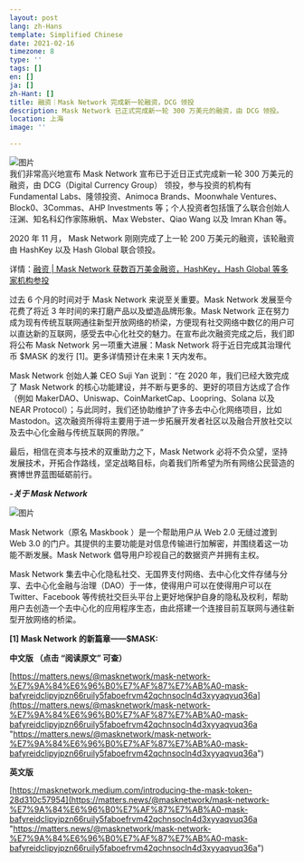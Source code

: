```yaml
---
layout: post
lang: zh-Hans
template: Simplified Chinese
date: 2021-02-16
timezone: 8
type: ''
tags: []
en: []
ja: []
zh-Hant: []
title: 融资｜Mask Network 完成新一轮融资，DCG 领投
description: Mask Network 已正式完成新一轮 300 万美元的融资，由 DCG 领投。
location: 上海
image: ''

---
```

![图片](https://mmbiz.qpic.cn/mmbiz_png/QpV1OYwdMHCAJhKLzgzUR2YWx3tYWlwca9UepmwHHEsRBbD1DdFvstX0SuhHKrtHLftlHIbrbstWG9tMWHxzIg/640?wx_fmt=png&tp=webp&wxfrom=5&wx_lazy=1&wx_co=1)  
我们非常高兴地宣布 Mask Network 宣布已于近日正式完成新一轮 300 万美元的融资，由 DCG（Digital Currency Group） 领投，参与投资的机构有 Fundamental Labs、隆领投资、Animoca Brands、Moonwhale Ventures、Block0、3Commas、AHP Investments 等；个人投资者包括饿了么联合创始人汪渊、知名科幻作家陈楸帆、Max Webster、Qiao Wang 以及 Imran Khan 等。

2020 年 11 月， Mask Network 刚刚完成了上一轮 200 万美元的融资，该轮融资由 HashKey 以及 Hash Global 联合领投。

详情：[融资 \| Mask Network 获数百万美金融资，HashKey，Hash Global 等多家机构参投](http://mp.weixin.qq.com/s?__biz=MzU4OTkwNDYzMw==&mid=2247486809&idx=2&sn=32b99e734fa4c57c8ab54f4e8598a166&chksm=fdc722cfcab0abd99878d3c9811537b8e656fff1380c3f458d1eb3bad643cf1e30f0f875f333&scene=21#wechat_redirect)

过去 6 个月的时间对于 Mask Network 来说至关重要。Mask Network 发展至今花费了将近 3 年时间的来打磨产品以及塑造品牌形象。Mask Network 正在努力成为现有传统互联网通往新型开放网络的桥梁，方便现有社交网络中数亿的用户可以直达新的互联网，感受去中心化社交的魅力。在宣布此次融资完成之后，我们即将公布 Mask Network 另一项重大进展：Mask Network 将于近日完成其治理代币 $MASK 的发行 \[1\]。更多详情预计在未来 1 天内发布。

Mask Network 创始人兼 CEO Suji Yan 说到：“在 2020 年，我们已经大致完成了 Mask Network 的核心功能建设，并不断与更多的、更好的项目方达成了合作（例如 MakerDAO、Uniswap、CoinMarketCap、Loopring、Solana 以及 NEAR Protocol）；与此同时，我们还协助维护了许多去中心化网络项目，比如 Mastodon。这次融资所得将主要用于进一步拓展开发者社区以及融合开放社交以及去中心化金融与传统互联网的界限。”

最后，相信在资本与技术的双重助力之下，Mask Network 必将不负众望，坚持发展技术，开拓合作路线，坚定战略目标，向着我们所希望为所有网络公民营造的赛博世界蓝图砥砺前行。

**_-关于 Mask Network_**

![图片](https://mmbiz.qpic.cn/mmbiz_jpg/QpV1OYwdMHCAJhKLzgzUR2YWx3tYWlwcdvzkoZ68W545F0mWIxV0g3XGfmW6o6QU4Mr1O9YpUEoHicz276aaldQ/640?wx_fmt=jpeg&tp=webp&wxfrom=5&wx_lazy=1&wx_co=1)

Mask Network（原名 Maskbook ）是一个帮助用户从 Web 2.0 无缝过渡到 Web 3.0 的门户。其提供的主要功能是对信息传输进行加解密，并围绕着这一功能不断发展。Mask Network 倡导用户珍视自己的数据资产并拥有主权。

Mask Network 集去中心化隐私社交、无国界支付网络、去中心化文件存储与分享、去中心化金融与治理（DAO）于一体，使得用户可以在使得用户可以在 Twitter、Facebook 等传统社交巨头平台上更好地保护自身的隐私及权利，帮助用户去创造一个去中心化的应用程序生态，由此搭建一个连接目前互联网与通往新型开放网络的桥梁。

**\[1\] Mask Network 的新篇章——$MASK:**

**中文版 （点击 “阅读原文” 可查）**

[https://matters.news/@masknetwork/mask-network-%E7%9A%84%E6%96%B0%E7%AF%87%E7%AB%A0-mask-bafyreidclipyjpzn66ruily5faboefrvm42qchnsocln4d3xyyaqvuq36a](https://matters.news/@masknetwork/mask-network-%E7%9A%84%E6%96%B0%E7%AF%87%E7%AB%A0-mask-bafyreidclipyjpzn66ruily5faboefrvm42qchnsocln4d3xyyaqvuq36a "https://matters.news/@masknetwork/mask-network-%E7%9A%84%E6%96%B0%E7%AF%87%E7%AB%A0-mask-bafyreidclipyjpzn66ruily5faboefrvm42qchnsocln4d3xyyaqvuq36a")

**英文版**

[https://masknetwork.medium.com/introducing-the-mask-token-28d310c57954](https://matters.news/@masknetwork/mask-network-%E7%9A%84%E6%96%B0%E7%AF%87%E7%AB%A0-mask-bafyreidclipyjpzn66ruily5faboefrvm42qchnsocln4d3xyyaqvuq36a "https://matters.news/@masknetwork/mask-network-%E7%9A%84%E6%96%B0%E7%AF%87%E7%AB%A0-mask-bafyreidclipyjpzn66ruily5faboefrvm42qchnsocln4d3xyyaqvuq36a")